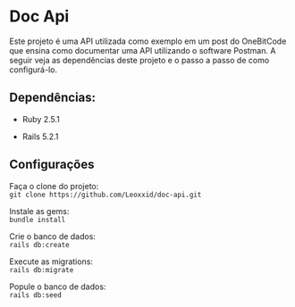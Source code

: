 # Doc Api

Este projeto é uma API utilizada como exemplo em um post do OneBitCode que ensina como documentar uma API utilizando o software Postman.
A seguir veja as dependências deste projeto e o passo a passo de como configurá-lo.

## Dependências:

* Ruby 2.5.1

* Rails 5.2.1

## Configurações

Faça o clone do projeto:  
```git clone https://github.com/Leoxxid/doc-api.git```

Instale as gems:  
``` bundle install ```

Crie o banco de dados:  
``` rails db:create ```

Execute as migrations:  
``` rails db:migrate ```

Popule o banco de dados:  
``` rails db:seed ```

